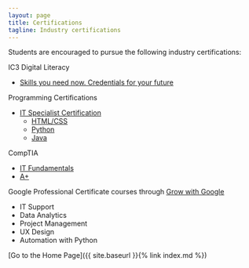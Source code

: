 ```yaml
---
layout: page
title: Certifications
tagline: Industry certifications
---
```

Students are encouraged to pursue the following industry certifications:

IC3 Digital Literacy
* [Skills you need now. Credentials for your future](https://certiport.pearsonvue.com/Certifications/IC3/Digital-Literacy-Certification/Overview.aspx)

Programming Certifications
* [IT Specialist Certification](https://certiport.pearsonvue.com/Certifications/ITSpecialist/Certification/Certify)
  * [HTML/CSS](https://certiport.pearsonvue.com/fc/ITS/htmlcss)
  * [Python](https://certiport.pearsonvue.com/fc/ITS/python)
  * [Java](https://certiport.pearsonvue.com/fc/ITS/java)

CompTIA
* [IT Fundamentals](https://www.comptia.org/certifications/it-fundamentals)
* [A+](https://www.comptia.org/certifications/a)

Google Professional Certificate courses through [Grow with Google](https://grow.google/certificates/)
* IT Support
* Data Analytics
* Project Management
* UX Design
* Automation with Python

[Go to the Home Page]({{ site.baseurl }}{% link index.md %})
